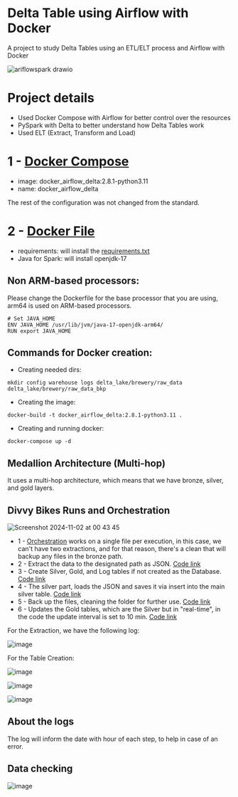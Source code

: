 # Delta Table using Airflow with Docker
A project to study Delta Tables using an ETL/ELT process and Airflow with Docker

![ariflowspark drawio](https://github.com/user-attachments/assets/6953e613-b441-4418-bbd8-f64017c1a336)

# Project details
- Used Docker Compose with Airflow for better control over the resources
- PySpark with Delta to better understand how Delta Tables work
- Used ELT (Extract, Transform and Load)

# 1 - [Docker Compose](docker-compose.yaml)
- image: docker_airflow_delta:2.8.1-python3.11
- name: docker_airflow_delta

The rest of the configuration was not changed from the standard.

# 2 - [Docker File](Dockerfile)
- requirements: will install the [requirements.txt](requirements.txt)
- Java for Spark: will install openjdk-17

## Non ARM-based processors:
  Please change the Dockerfile for the base processor that you are using,
  arm64 is used on ARM-based processors.
  ```
  # Set JAVA_HOME
  ENV JAVA_HOME /usr/lib/jvm/java-17-openjdk-arm64/
  RUN export JAVA_HOME
  ```

## Commands for Docker creation:
- Creating needed dirs:
```
mkdir config warehouse logs delta_lake/brewery/raw_data delta_lake/brewery/raw_data_bkp
```

- Creating the image:

```
docker-build -t docker_airflow_delta:2.8.1-python3.11 .
```

- Creating and running docker:

```
docker-compose up -d
```

## Medallion Architecture (Multi-hop)

It uses a multi-hop architecture, which means that we have bronze, silver, and gold layers.

## Divvy Bikes Runs and Orchestration


![Screenshot 2024-11-02 at 00 43 45](https://github.com/user-attachments/assets/f7f66a68-50b2-488d-a66d-f72d28dec794)

- 1 - [Orchestration](dags/DivvyBikesDag.py) works on a single file per execution, in this case, we can't have two extractions, and for that reason, there's a clean that will backup any files in the bronze path.
- 2 - Extract the data to the designated path as JSON. [Code link](plugins/lib/APIs/DivvyBikes_api.py)
- 3 - Create Silver, Gold, and Log tables if not created as the Database. [Code link](plugins/lib/Transformations/DivvyBikes/TableCreation.py)
- 4 - The silver part, loads the JSON and saves it via insert into the main silver table. [Code link](plugins/lib/Transformations/DivvyBikes/Silver.py)
- 5 - Back up the files, cleaning the folder for further use. [Code link](plugins/lib/utils/DivvyBikes/CleanRawData.py)
- 6 - Updates the Gold tables, which are the Silver but in "real-time", in the code the update interval is set to 10 min. [Code link](plugins/lib/Transformations/DivvyBikes/Gold.py)

For the Extraction, we have the following log:

![image](https://github.com/user-attachments/assets/4d97f3ee-7690-4edd-b49a-ed6c2a29dfd9)

For the Table Creation:

![image](https://github.com/user-attachments/assets/33523448-763c-4793-9846-ed94d98476b3)

![image](https://github.com/user-attachments/assets/6068b763-577e-4e4b-bd1d-b0270f835e12)

![image](https://github.com/user-attachments/assets/a09b6234-d3eb-4ff4-b20d-867823565aa8)

## About the logs
The log will inform the date with hour of each step, to help in case of an error.

## Data checking

![image](https://github.com/user-attachments/assets/c8628501-6c26-4ab0-aed0-6e18bb21b54f)
